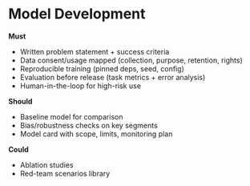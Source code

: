 # Model Development

**Must**
- Written problem statement + success criteria
- Data consent/usage mapped (collection, purpose, retention, rights)
- Reproducible training (pinned deps, seed, config)
- Evaluation before release (task metrics + error analysis)
- Human-in-the-loop for high-risk use

**Should**
- Baseline model for comparison
- Bias/robustness checks on key segments
- Model card with scope, limits, monitoring plan

**Could**
- Ablation studies
- Red-team scenarios library


